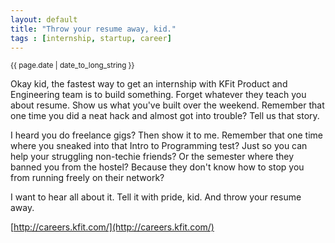 ```yaml
---
layout: default
title: "Throw your resume away, kid."
tags : [internship, startup, career]
---
```

<p><small>{{ page.date | date_to_long_string }}</small></p>

Okay kid, the fastest way to get an internship with KFit Product and Engineering team is to build something. Forget whatever they teach you about resume. Show us what you've built over the weekend. Remember that one time you did a neat hack and almost got into trouble? Tell us that story.

I heard you do freelance gigs? Then show it to me. Remember that one time where you sneaked into that Intro to Programming test? Just so you can help your struggling non-techie friends? Or the semester where they banned you from the hostel? Because they don't know how to stop you from running freely on their network?

I want to hear all about it. Tell it with pride, kid. And throw your resume away.

[http://careers.kfit.com/](http://careers.kfit.com/)
